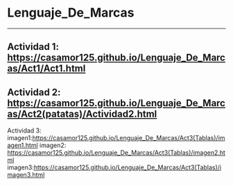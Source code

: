 # Lenguaje_De_Marcas

-----------------------
Actividad 1: https://casamor125.github.io/Lenguaje_De_Marcas/Act1/Act1.html
-----------------------
Actividad 2: https://casamor125.github.io/Lenguaje_De_Marcas/Act2(patatas)/Actividad2.html
-----------------------
Actividad 3:
imagen1:https://casamor125.github.io/Lenguaje_De_Marcas/Act3(Tablas)/imagen1.html
imagen2: https://casamor125.github.io/Lenguaje_De_Marcas/Act3(Tablas)/imagen2.html
imagen3:https://casamor125.github.io/Lenguaje_De_Marcas/Act3(Tablas)/imagen3.html
